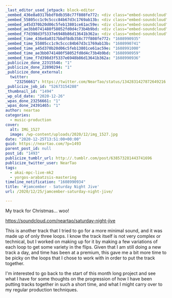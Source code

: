 ```yaml
---
_last_editor_used_jetpack: block-editor
_oembed_436e8a0317bbdf8db358c77f808fe772: <div class="embed-soundcloud"><iframe title="Saturday Night Jive by NearTao" width="420" height="400" scrolling="no" frameborder="no" src="https://w.soundcloud.com/player/?visual=true&url=https%3A%2F%2Fapi.soundcloud.com%2Ftracks%2F954111511&show_artwork=true&maxwidth=420&maxheight=630&dnt=1"></iframe></div>
_oembed_55805cc1c9c5ccc84b67d3c1769ab13b: <div class="embed-soundcloud"><iframe title="Saturday Night Jive by NearTao" width="750" height="400" scrolling="no" frameborder="no" src="https://w.soundcloud.com/player/?visual=true&url=https%3A%2F%2Fapi.soundcloud.com%2Ftracks%2F954111511&show_artwork=true&maxwidth=750&maxheight=1000&dnt=1"></iframe></div>
_oembed_a45d370b20d06c5feb13801ce61ac59e: <div class="embed-soundcloud"><iframe title="MPCBB298 - Relaxing Action by NearTao" width="500" height="400" scrolling="no" frameborder="no" src="https://w.soundcloud.com/player/?visual=true&url=https%3A%2F%2Fapi.soundcloud.com%2Ftracks%2F954138238&show_artwork=true&maxwidth=500&maxheight=750&dnt=1"></iframe></div>
_oembed_ae3bb0741480f58052fd0d4c73b4b9bd: <div class="embed-soundcloud"><iframe title="Saturday Night Jive by NearTao" width="500" height="400" scrolling="no" frameborder="no" src="https://w.soundcloud.com/player/?visual=true&url=https%3A%2F%2Fapi.soundcloud.com%2Ftracks%2F954111511&show_artwork=true&maxwidth=500&maxheight=750&dnt=1"></iframe></div>
_oembed_f7d398d3f5337e6948b86d13641b362a: <div class="embed-soundcloud"><iframe title="Saturday Night Jive by NearTao" width="584" height="400" scrolling="no" frameborder="no" src="https://w.soundcloud.com/player/?visual=true&url=https%3A%2F%2Fapi.soundcloud.com%2Ftracks%2F954111511&show_artwork=true&maxwidth=584&maxheight=876&dnt=1"></iframe></div>
_oembed_time_436e8a0317bbdf8db358c77f808fe772: "1608990935"
_oembed_time_55805cc1c9c5ccc84b67d3c1769ab13b: "1608990741"
_oembed_time_a45d370b20d06c5feb13801ce61ac59e: "1608991000"
_oembed_time_ae3bb0741480f58052fd0d4c73b4b9bd: "1608990959"
_oembed_time_f7d398d3f5337e6948b86d13641b362a: "1608990936"
_publicize_done_22315546: "1"
_publicize_done_22890294: "1"
_publicize_done_external:
  twitter:
    "23256661": https://twitter.com/NearTao/status/1342831427872649216
_publicize_job_id: "52673154288"
_thumbnail_id: "1494"
_wp_old_date: "2020-12-26"
_wpas_done_23256661: "1"
_wpas_done_24391465: "1"
author: neartao
categories:
  - music-production
cover:
  alt: IMG_1527
  image: /wp-content/uploads/2020/12/img_1527.jpg
date: "2020-12-25T13:51:00+00:00"
guid: https://neartao.com/?p=1493
parent_post_id: null
post_id: "1493"
publicize_tumblr_url: http://.tumblr.com/post/638573281443741696
publicize_twitter_user: NearTao
tags:
  - akai-mpc-live-mk2
  - yorgos-arabatzsis-mastering
timeline_notification: "1608990934"
title: '#jamcember - Saturday Night Jive'
url: /2020/12/25/jamcember-saturday-night-jive/

---
```

My track for Christmas... woo!

https://soundcloud.com/neartao/saturday-night-jive

This is another track that I tried to go for a more minimal sound, and it was made up of only three loops. I know the track itself is not very complex or technical, but I worked on making up for it by making a few variations of each loop to get some variety in the flips. Given that I am still doing a new track a day, and time has been at a premium, this gave me a bit more time to be picky on the loops that I chose to work with in order to put the track together.

I'm interested to go back to the start of this month long project and see what I have for some thoughts on the progression of how I have been putting tracks together in such a short time, and what I might carry over to my regular production techniques.
